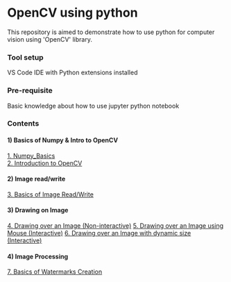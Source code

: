 # OpenCV using python

This repository is aimed to demonstrate how to use python for computer vision using 'OpenCV' library.

### Tool setup

VS Code IDE with Python extensions installed

### Pre-requisite

Basic knowledge about how to use jupyter python notebook

### Contents

#### 1) Basics of Numpy & Intro to OpenCV

[1. Numpy_Basics](1_Prog_Numpy_Basics.ipynb)</br>
[2. Introduction to OpenCV](2_Prog_OpenCV_Intro.ipynb)

#### 2) Image read/write

[3. Basics of Image Read/Write](3_Prog_CV_ImageBasics.ipynb)

#### 3) Drawing on Image

[4. Drawing over an Image (Non-interactive)](4_Prog_CV_DrawingOnImage.ipynb)
[5. Drawing over an Image using Mouse (Interactive)](5_Prog_CV_DrawingImg_using_Mouse.ipynb)
[6. Drawing over an Image with dynamic size (Interactive)](6_Prog_CV_CreateRect_With_MouseDrag.ipynb)

#### 4) Image Processing

[7. Basics of Watermarks Creation](7_Prog_CV_ImageBlending.ipynb)
